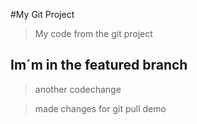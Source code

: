 #My Git Project

>My code from the git project

## Im´m in the featured branch

>another codechange

>made changes for git pull demo
